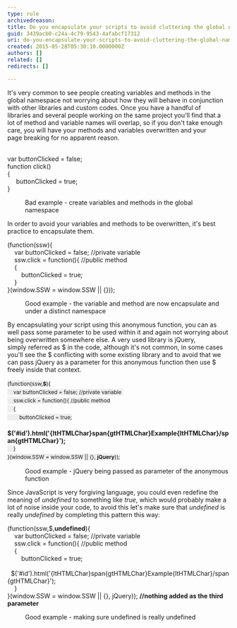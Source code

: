 ```yaml
---
type: rule
archivedreason: 
title: Do you encapsulate your scripts to avoid cluttering the global namespace and clashing with other scripts?
guid: 3439acb0-c24a-4c79-9543-4afabcf17312
uri: do-you-encapsulate-your-scripts-to-avoid-cluttering-the-global-namespace-and-clashing-with-other-scripts
created: 2015-05-28T05:30:10.0000000Z
authors: []
related: []
redirects: []

---
```



It's very common to see people creating variables and methods in the global namespace not worrying about&#160;how they&#160;will behave in conjunction with other libraries and custom codes. Once you have a handful of libraries&#160;and several people working on the same&#160;project&#160;you'll find that a lot of&#160;method and variable names will overlap, so if you don't take enough care, you will have your methods and variables overwritten and your page&#160;breaking for no apparent reason.
<br><excerpt class='endintro'></excerpt><br>
<p class="ssw15-rteElement-CodeArea">var buttonClicked = false;<br>function click()<br>&#123;<br>&#160; &#160; &#160;buttonClicked = true;<br>&#125;​</p><dd class="ssw15-rteElement-FigureBad">​​​​​Bad example - create variables and methods in the global namespace&#160;</dd><p class="ssw15-rteElement-P">In order&#160;to avoid your variables and methods to be overwritten, it's best practice to encapsulate them.</p><p class="ssw15-rteElement-CodeArea">​​(function(ssw)&#123;<br>&#160; &#160; var buttonClicked = false; //private variable&#160;<br>&#160; &#160; ssw.click = function()&#123;​ //public method<br>&#160; &#160; &#123;<br>&#160; &#160; &#160; &#160; buttonClicked = true;<br>&#160; &#160; &#125;<br>&#125;(window.SSW = window.SSW || &#123;&#125;));</p><dd class="ssw15-rteElement-FigureGood">​Good example - the variable and&#160;method&#160;are&#160;now&#160;encapsulate and under a distinct namespace<br></dd><p class="ssw15-rteElement-P">​​By encapsulating your script using this&#160;anonymous&#160;function, you can as well pass some&#160;parameter&#160;to be used within it and again not worrying about being&#160;overwritten somewhere else.​ A very used library is jQuery, simply&#160;referred as $ in the code, although&#160;​it's not common, in some cases you'll see&#160;the $ conflicting with some existing library and to avoid that&#160;we can pass jQuery as a parameter for this anonymous function then use $ freely inside that context.<br></p><p class="ssw15-rteElement-CodeArea">​<span style="font-size&#58;12px;line-height&#58;19.2000007629395px;background-color&#58;#eeeeee;">​​(function(ssw,<strong>$</strong>)&#123;</span><br style="font-size&#58;12px;line-height&#58;19.2000007629395px;"><span style="font-size&#58;12px;line-height&#58;19.2000007629395px;background-color&#58;#eeeeee;">&#160; &#160; var buttonClicked = false; //private variable&#160;</span><br style="font-size&#58;12px;line-height&#58;19.2000007629395px;"><span style="font-size&#58;12px;line-height&#58;19.2000007629395px;background-color&#58;#eeeeee;">&#160; &#160; ssw.click = function()&#123;​ //public method</span><br style="font-size&#58;12px;line-height&#58;19.2000007629395px;"><span style="font-size&#58;12px;line-height&#58;19.2000007629395px;background-color&#58;#eeeeee;">&#160; &#160; &#123;</span><br style="font-size&#58;12px;line-height&#58;19.2000007629395px;"><span style="font-size&#58;12px;line-height&#58;19.2000007629395px;background-color&#58;#eeeeee;">&#160; &#160; &#160; &#160; buttonClicked = true;<br></span>&#160; &#160; &#160; &#160; <strong>$('#id').html('{ltHTMLChar}span{gtHTMLChar}Example{ltHTMLChar}/span{gtHTMLChar}');</strong><br style="font-size&#58;12px;line-height&#58;19.2000007629395px;"><span style="font-size&#58;12px;line-height&#58;19.2000007629395px;background-color&#58;#eeeeee;">&#160; &#160; &#125;</span><br style="font-size&#58;12px;line-height&#58;19.2000007629395px;"><span style="font-size&#58;12px;line-height&#58;19.2000007629395px;background-color&#58;#eeeeee;">&#125;(window.SSW = window.SSW || &#123;&#125;, <strong>jQuery</strong>));</span><br></p><dd class="ssw15-rteElement-FigureGood">​​​Good example - jQuery being passed as parameter of the anonymous function</dd><p class="ssw15-rteElement-P">​​​Since JavaScript is very&#160;forgiving language, you could even redefine the meaning of <em>undefined</em> to something like <em>true</em>, which would probably make a lot of noise inside your code, to avoid this let's make sure that <em>undefined</em> is really <em>undefined</em>&#160;by completing this pattern this way&#58;<br></p><p class="ssw15-rteElement-CodeArea">(function(ssw,$,<strong>undefined</strong>)&#123;<br>&#160; &#160; var buttonClicked = false; //private variable&#160;<br>&#160; &#160; ssw.click = function()&#123;​ //public method<br>&#160; &#160; &#123;<br>&#160; &#160; &#160; &#160; buttonClicked = true;<br>&#160; &#160; &#160; &#160;&#160;$('#id').html('{ltHTMLChar}span{gtHTMLChar}Example{ltHTMLChar}/span{gtHTMLChar}');<br>&#160; &#160; &#125;<br>&#125;(window.SSW = window.SSW || &#123;&#125;,&#160;jQuery));​ <strong>//nothing added as the third parameter</strong><br></p><dd class="ssw15-rteElement-FigureGood">​​​Good example - making sure undefined is really undefined<br></dd>


